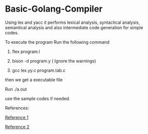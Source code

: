 # Basic-Golang-Compiler
Using lex and yacc it performs lexical analysis, syntactical analysis, semantical analysis and also intermediate code generation for simple codes.

To execute the program Run the following command

1. flex program.l

2. bison -d program.y ( Ignore the warnings)

3. gcc lex.yy.c program.tab.c

then we get a executable file

Run ./a.out

use the sample codes if needed.

References:

[Reference 1](https://stackoverflow.com/questions/58663970/yacc-code-reads-both-if-and-else-statemen)


[Reference 2](https://www.google.com/search?q=yacc+program+for+function+declaration&ei=SjERYqiFD8bS-Qb-0aOoBA&oq=yacc+program+for+function+declarat&gs_lcp=Cgdnd3Mtd2l6EAMYADIFCAAQgAQ6BAgAEEM6BQgAEJECOhEILhCABBCxAxCDARDHARDRAzoLCAAQgAQQsQMQgwE6EAguELEDEIMBEMcBENEDEEM6CggAELEDEIMBEEM6CwguEIAEELEDEIMBOggIABCABBCxAzoECAAQDToGCAAQFhAeSgQIQRgASgQIRhgAUIsGWM5UYJZkaAJwAHgDgAHLCYgB21CSAREwLjEwLjE0LjguMC4xLjEuMZgBAKABAbABAMABAQ&sclient=gws-wiz)
